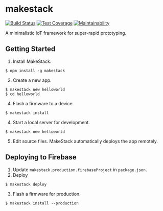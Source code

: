 makestack
=========
[![Build Status](https://travis-ci.com/seiyanuta/makestack.svg?branch=master)](https://travis-ci.com/seiyanuta/makestack)
[![Test Coverage](https://api.codeclimate.com/v1/badges/d185d1942655beb89ab5/test_coverage)](https://codeclimate.com/github/seiyanuta/makestack/test_coverage)
[![Maintainability](https://api.codeclimate.com/v1/badges/d185d1942655beb89ab5/maintainability)](https://codeclimate.com/github/seiyanuta/makestack/maintainability)

A minimalistic IoT framework for super-rapid prototyping.

Getting Started
---------------

1. Install MakeStack.
```
$ npm install -g makestack
```

2. Create a new app.
```
$ makestack new helloworld
$ cd helloworld
```

4. Flash a firmware to a device.
```
$ makestack install
```

4. Start a local server for development.
```
$ makestack new helloworld
```

5. Edit source files. MakeStack automatically deploys the app remotely.

Deploying to Firebase
---------------------

1. Update `makestack.production.firebaseProject` in `package.json`.
2. Deploy

```
$ makestack deploy
```

3. Flash a firmware for production.

```
$ makestack install --production
```

